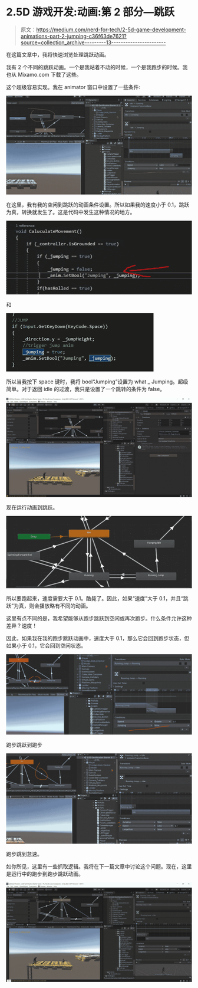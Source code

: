 # 2.5D 游戏开发:动画:第 2 部分—跳跃

> 原文：<https://medium.com/nerd-for-tech/2-5d-game-development-animations-part-2-jumping-c36f63de7621?source=collection_archive---------13----------------------->

在这篇文章中，我将快速浏览处理跳跃动画。

我有 2 个不同的跳跃动画。一个是我站着不动的时候，一个是我跑步的时候。我也从 Mixamo.com 下载了这些。

这个超级容易实现。我在 animator 窗口中设置了一些条件:

![](img/43a447e9e52098e87bb5d4c0ecece0de.png)

在这里，我有我的空闲到跳跃的动画条件设置。所以如果我的速度小于 0.1，跳跃为真，转换就发生了。这是代码中发生这种情况的地方。

![](img/70f7da126287cd82c27791c529831359.png)

和

![](img/568afd2ba921b165db6b8c6170066dd4.png)

所以当我按下 space 键时，我将 bool“Jumping”设置为 what _ Jumping。超级简单。对于返回 idle 的过渡，我只是设置了一个跳转的条件为 false。

![](img/13e528f9062bf942fd094e87941da6b7.png)

现在运行动画到跳跃。

![](img/3625f5f136147c1b1498ae9d60e6a427.png)

所以要跑起来，速度需要大于 0.1。酷毙了。因此，如果“速度”大于 0.1，并且“跳跃”为真，则会播放略有不同的动画。

这里有点不同的是，我希望能够从跑步跳跃到空闲或再次跑步。什么条件允许这种差异？速度！

因此，如果我在我的跑步跳跃动画中，速度大于 0.1，那么它会回到跑步状态，但如果小于 0.1，它会回到空闲状态。

![](img/c8da512d8356c38566078a392bad952b.png)

跑步跳跃到跑步

![](img/84ecb0d0547e289b9c0117bf7e965c7f.png)

跑步跳到怠速。

如你所见，这里有一些抓取逻辑。我将在下一篇文章中讨论这个问题。现在，这里是运行中的跑步到跑步跳跃动画。

![](img/d107d4510b11aa5d0d1300dd42064ade.png)